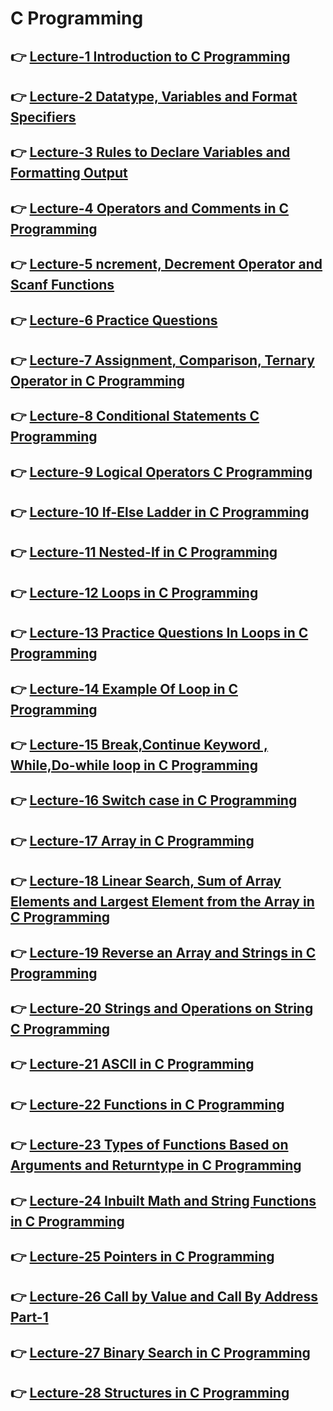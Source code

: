 # C Programming

## 👉 [Lecture-1 Introduction to C Programming ](/lecture-1/lecture-1.md)
## 👉 [Lecture-2 Datatype, Variables and Format Specifiers ](/lecture-2/lecture-2.md)
## 👉 [Lecture-3 Rules to Declare Variables and Formatting Output ](/lecture-3/lecture-3.md)
## 👉 [Lecture-4 Operators and Comments in C Programming](/lecture-4/lecture-4.md)
## 👉 [ Lecture-5 ncrement, Decrement Operator and Scanf Functions ](/lecture-5/lecture-5.md)
## 👉 [ Lecture-6 Practice Questions  ](/lecture-6/lecture-6.md)
## 👉 [ Lecture-7  Assignment, Comparison, Ternary Operator in C Programming  ](/lecture-7/lecture-7.md)
## 👉 [ Lecture-8 Conditional Statements C Programming ](/lecture-8/lecture-8.md)
## 👉 [ Lecture-9 Logical Operators C Programming ](/lecture-9/lecture-9.md)
## 👉 [ Lecture-10 If-Else Ladder in C Programming  ](/lecture-10/lecture-10.md)
## 👉 [ Lecture-11 Nested-If in C Programming   ](/lecture-11/lecture-11.md)
## 👉 [ Lecture-12 Loops in C Programming    ](/lecture-12/lecture-12.md)
## 👉 [ Lecture-13  Practice Questions In  Loops in C Programming   ](/lecture-13/lecture-13.md)
## 👉 [ Lecture-14  Example Of Loop in C Programming  ](/lecture-14/lecture-14.md)
## 👉 [ Lecture-15 Break,Continue Keyword , While,Do-while loop in C Programming ](/lecture-15/lecture-15.md)
## 👉 [Lecture-16 Switch case in C Programming ](/lecture-16/lecture-16.md)
## 👉 [Lecture-17 Array in C Programming ](/lecture-17/lecture-17.md)
## 👉 [Lecture-18 Linear Search, Sum of Array Elements and Largest Element from the Array in C Programming  ](/lecture-18/lecture-18.md)
## 👉 [Lecture-19 Reverse an Array and Strings in C Programming  ](/lecture-19/lecture-19.md)
## 👉 [Lecture-20 Strings and Operations on String C Programming ](/lecture-20/lecture-20.md)
## 👉 [Lecture-21 ASCII in C Programming  ](/lecture-21a/lecture-21a.md)
## 👉 [Lecture-22 Functions in C Programming   ](/lecture-22/lecture-22.md)
## 👉 [Lecture-23 Types of Functions Based on Arguments and Returntype in C Programming ](/lecture-23/lecture-23.md)
## 👉 [Lecture-24 Inbuilt Math and String Functions in C Programming ](/lecture-24/lecture-24.md)
## 👉 [Lecture-25 Pointers in C Programming ](/lecture-25/lecture-25.md)
## 👉 [Lecture-26 Call by Value and Call By Address Part-1](/lecture-26/lecture-26.md)
## 👉 [Lecture-27 Binary Search in C Programming ](/lecture-27/lecture-27.md)
## 👉 [Lecture-28 Structures in C Programming ](/lecture-28/lecture-28.md)